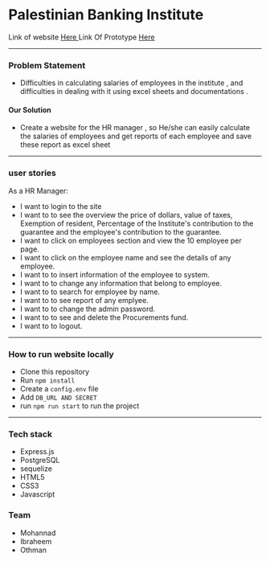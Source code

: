 # Palestinian Banking Institute

Link of website [Here ](https://p-b-i.herokuapp.com/)
Link Of Prototype [Here ](https://www.figma.com/file/Tb17P8kRu0C0qRduENhAVCwS/PBI?node-id=1%3A2)

 ---------------------------
### Problem Statement

* Difficulties in calculating salaries of employees in the institute , and difficulties in dealing with it using excel sheets and documentations .


#### Our Solution 

* Create a website for the HR manager , so He/she can easily calculate the salaries of employees and get reports of each employee and save these report as excel sheet

 ---------------------------
 
 ### user stories

As a HR Manager:
  * I want to login to the site
  * I want to to see the overview the price of dollars, value of taxes, Exemption of resident, Percentage of the Institute's contribution to the guarantee and the employee's contribution to the guarantee.
  *  I want to click on employees section and view the 10 employee per page.
  *  I want to click on the employee name and see the details of any employee.
  *  I want to to insert information of the employee to system.
  *  I want to to change any information that belong to employee.
  *  I want to to search for employee by name.
  *  I want to to see report of any emplyee.
  *  I want to to change the admin password.
  *  I want to to see and delete the Procurements fund.
  *  I want to to logout.
 --------------------------- 
 
### How to run website locally 
- Clone this repository
- Run ```npm install```
- Create a ```config.env``` file
- Add ```DB_URL AND SECRET``` 
- run ```npm run start``` to run the project

 ---------------------------
### Tech stack
- Express.js
- PostgreSQL
- sequelize
- HTML5
- CSS3
- Javascript

### Team
- Mohannad 
- Ibraheem
- Othman
